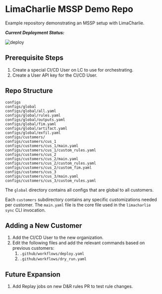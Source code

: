 # LimaCharlie MSSP Demo Repo
Example repository demonstrating an MSSP setup with LimaCharlie.

***Current Deployment Status:***

![deploy](https://github.com/refractionPOINT/mssp-demo/workflows/deploy/badge.svg)

## Prerequisite Steps
1. Create a special CI/CD User on LC to use for orchestrating.
1. Create a User API key for the CI/CD User.

## Repo Structure
```
configs
configs/global
configs/global/all.yaml
configs/global/rules.yaml
configs/global/outputs.yaml
configs/global/fim.yaml
configs/global/artifact.yaml
configs/global/exfil.yaml
configs/customers/
configs/customers/cus_1
configs/customers/cus_1/main.yaml
configs/customers/cus_1/custom_rules.yaml
configs/customers/cus_2
configs/customers/cus_2/main.yaml
configs/customers/cus_2/custom_rules.yaml
configs/customers/cus_2/custom_fim.yaml
configs/customers/cus_3
configs/customers/cus_3/main.yaml
configs/customers/cus_3/custom_rules.yaml
```

The `global` directory contains all configs that are global to all customers.

Each `customers` subdirectory contains any specific customizations needed per customer. The `main.yaml` file is the core file used in the `limacharlie sync` CLI invocation.

## Adding a New Customer
1. Add the CI/CD User to the new organization.
1. Edit the following files and add the relevant commands based on previous customers:
    1. `.github/workflows/deploy.yaml`
    1. `.github/workflows/dry_run.yaml`

## Future Expansion
1. Add Replay jobs on new D&R rules PR to test rule changes.